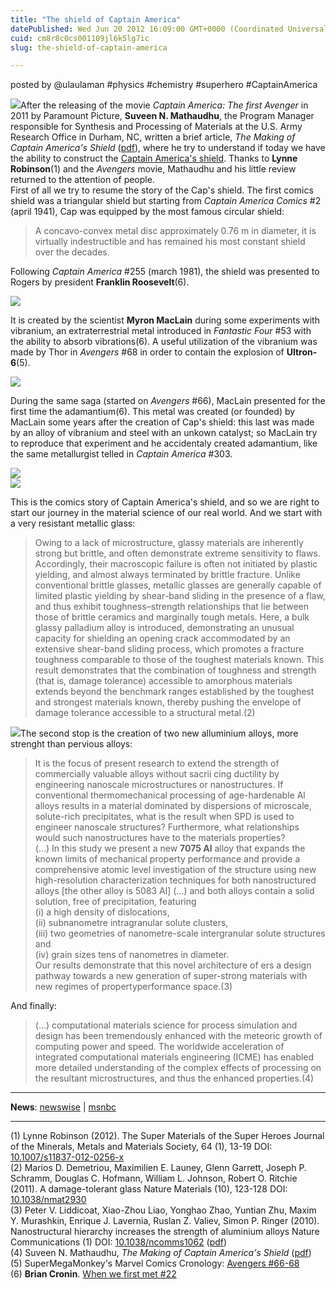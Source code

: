 ```yaml
---
title: "The shield of Captain America"
datePublished: Wed Jun 20 2012 16:09:00 GMT+0000 (Coordinated Universal Time)
cuid: cm8r8c0cs001109jl6k5lg7ic
slug: the-shield-of-captain-america

---
```



posted by @ulaulaman #physics #chemistry #superhero #CaptainAmerica

![](https://cdn.hashnode.com/res/hashnode/image/upload/v1743072443759/4f265d31-9759-4b25-b314-14c9e1b1e5f1.jpeg)After the releasing of the movie _Captain America: The first Avenger_ in 2011 by Paramount Picture, **Suveen N. Mathaudhu**, the Program Manager responsible for Synthesis and Processing of Materials at the U.S. Army Research Office in Durham, NC, written a brief article, _The Making of Captain America's Shield_ ([pdf](http://www.tms.org/PGA/PDFs/matlSciFiction.pdf)), where he try to understand if today we have the ability to construct the [Captain America's shield](http://en.wikipedia.org/wiki/Captain_America's_shield). Thanks to **Lynne Robinson**(1) and the _Avengers_ movie, Mathaudhu and his little review returned to the attention of people.  
First of all we try to resume the story of the Cap's shield. The first comics shield was a triangular shield but starting from _Captain America Comics_ #2 (april 1941), Cap was equipped by the most famous circular shield:

> A concavo-convex metal disc approximately 0.76 m in diameter, it is virtually indestructible and has remained his most constant shield over the decades.

Following _Captain America_ #255 (march 1981), the shield was presented to Rogers by president **Franklin Roosevelt**(6).

![](https://cdn.hashnode.com/res/hashnode/image/upload/v1743072444904/bffa2836-9b68-48d1-acee-eb81e000ac7e.jpeg)

It is created by the scientist **Myron MacLain** during some experiments with vibranium, an extraterrestrial metal introduced in _Fantastic Four_ #53 with the ability to absorb vibrations(6). A useful utilization of the vibranium was made by Thor in _Avengers_ #68 in order to contain the explosion of **Ultron-6**(5).

![](https://cdn.hashnode.com/res/hashnode/image/upload/v1743072446313/65af1f19-0482-4d36-a75a-457f26a5ef1d.jpeg)

During the same saga (started on _Avengers_ #66), MacLain presented for the first time the adamantium(6). This metal was created (or founded) by MacLain some years after the creation of Cap's shield: this last was made by an alloy of vibranium and steel with an unkown catalyst; so MacLain try to reproduce that experiment and he accidentaly created adamantium, like the same metallurgist telled in _Captain America_ #303.

![](https://cdn.hashnode.com/res/hashnode/image/upload/v1743072448007/6aaeaecb-bfee-403a-b4d2-76265a8afdd7.jpeg)  
![](https://cdn.hashnode.com/res/hashnode/image/upload/v1743072449720/0902de47-6f25-42f9-8070-1826a0ac3871.jpeg)

This is the comics story of Captain America's shield, and so we are right to start our journey in the material science of our real world. And we start with a very resistant metallic glass:

> Owing to a lack of microstructure, glassy materials are inherently strong but brittle, and often demonstrate extreme sensitivity to flaws. Accordingly, their macroscopic failure is often not initiated by plastic yielding, and almost always terminated by brittle fracture. Unlike conventional brittle glasses, metallic glasses are generally capable of limited plastic yielding by shear-band sliding in the presence of a flaw, and thus exhibit toughness–strength relationships that lie between those of brittle ceramics and marginally tough metals. Here, a bulk glassy palladium alloy is introduced, demonstrating an unusual capacity for shielding an opening crack accommodated by an extensive shear-band sliding process, which promotes a fracture toughness comparable to those of the toughest materials known. This result demonstrates that the combination of toughness and strength (that is, damage tolerance) accessible to amorphous materials extends beyond the benchmark ranges established by the toughest and strongest materials known, thereby pushing the envelope of damage tolerance accessible to a structural metal.(2)

![](https://cdn.hashnode.com/res/hashnode/image/upload/v1743072451278/34090497-1081-459d-8be7-78a31168e974.jpeg)The second stop is the creation of two new alluminium alloys, more strenght than pervious alloys:

> It is the focus of present research to extend the strength of commercially valuable alloys without sacrii cing ductility by engineering nanoscale microstructures or nanostructures. If conventional thermomechanical processing of age-hardenable Al alloys results in a material dominated by dispersions of microscale, solute-rich precipitates, what is the result when SPD is used to engineer nanoscale structures? Furthermore, what relationships would such nanostructures have to the materials properties?  
> (...) In this study we present a new **7075 Al** alloy that expands the known limits of mechanical property performance and provide a comprehensive atomic level investigation of the structure using new high-resolution characterization techniques for both nanostructured alloys \[the other alloy is 5083 Al\] (...) and both alloys contain a solid solution, free of precipitation, featuring  
> (i) a high density of dislocations,  
> (ii) subnanometre intragranular solute clusters,  
> (iii) two geometries of nanometre-scale intergranular solute structures and  
> (iv) grain sizes tens of nanometres in diameter.  
> Our results demonstrate that this novel architecture of ers a design pathway towards a new generation of super-strong materials with new regimes of propertyperformance space.(3)

And finally:

> (...) computational materials science for process simulation and design has been tremendously enhanced with the meteoric growth of computing power and speed. The worldwide acceleration of integrated computational materials engineering (ICME) has enabled more detailed understanding of the complex effects of processing on the resultant microstructures, and thus the enhanced properties.(4)

* * *

**News**: [newswise](http://www.newswise.com/articles/journal-explores-the-science-behind-the-avengers-superheroes) | [msnbc](http://www.msnbc.msn.com/id/47302575/ns/technology_and_science-science/#.T83rILR1Caf)

* * *

(1) Lynne Robinson (2012). The Super Materials of the Super Heroes Journal of the Minerals, Metals and Materials Society, 64 (1), 13-19 DOI: [10.1007/s11837-012-0256-x](http://dx.doi.org/10.1007/s11837-012-0256-x)  
(2) Marios D. Demetriou, Maximilien E. Launey, Glenn Garrett, Joseph P. Schramm, Douglas C. Hofmann, William L. Johnson, Robert O. Ritchie (2011). A damage-tolerant glass Nature Materials (10), 123-128 DOI: [10.1038/nmat2930](http://dx.doi.org/10.1038/nmat2930)  
(3) Peter V. Liddicoat, Xiao-Zhou Liao, Yonghao Zhao, Yuntian Zhu, Maxim Y. Murashkin, Enrique J. Lavernia, Ruslan Z. Valiev, Simon P. Ringer (2010). Nanostructural hierarchy increases the strength of aluminium alloys Nature Communications (1) DOI: [10.1038/ncomms1062](http://dx.doi.org/10.1038/ncomms1062) ([pdf](http://www.mse.ncsu.edu/research/zhu/papers/Metal/Nature%20Comm.pdf))  
(4) Suveen N. Mathaudhu, _The Making of Captain America's Shield_ ([pdf](http://www.tms.org/PGA/PDFs/matlSciFiction.pdf))  
(5) SuperMegaMonkey's Marvel Comics Cronology: [Avengers #66-68](http://www.supermegamonkey.net/chronocomic/entries/avengers_6668.shtml)  
(6) **Brian Cronin**. [When we first met #22](http://goodcomics.comicbookresources.com/2011/06/20/when-we-first-met-22/)